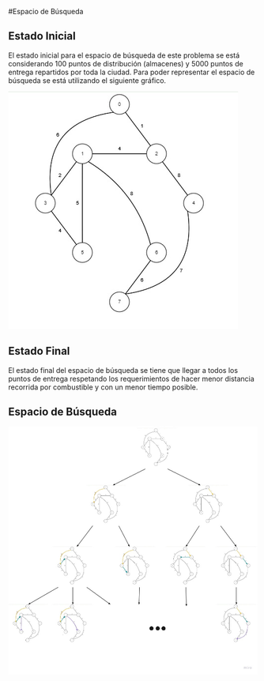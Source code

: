 #Espacio de Búsqueda

## Estado Inicial
El estado inicial para el espacio de búsqueda de este problema se está considerando 100 puntos de distribución (almacenes) y 5000 puntos de entrega repartidos por toda la ciudad. Para poder representar el espacio de búsqueda se está utilizando el siguiente gráfico.

![This is an_image](img/estado_inicial.jpeg)

## Estado Final
El estado final del espacio de búsqueda se tiene que llegar a todos los puntos de entrega respetando los requerimientos de hacer menor distancia recorrida por combustible y con un menor tiempo posible.

## Espacio de Búsqueda

![This is an image](img/espacio_de_busqueda.jpg)

